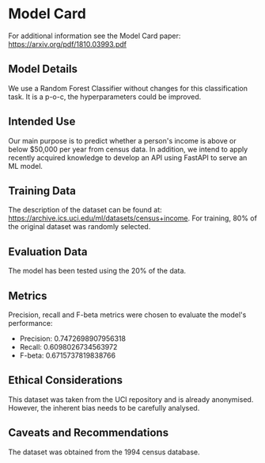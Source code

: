 # Model Card

For additional information see the Model Card paper: https://arxiv.org/pdf/1810.03993.pdf

## Model Details

We use a Random Forest Classifier without changes for this classification task. It is a p-o-c, the hyperparameters could be improved. 

## Intended Use

Our main purpose is to predict whether a person's income is above or below $50,000 per year from census data. In addition, we intend to apply recently acquired knowledge to develop an API using FastAPI to serve an ML model.

## Training Data
The description of the dataset can be found at: https://archive.ics.uci.edu/ml/datasets/census+income. For training, 80% of the original dataset was randomly selected.

## Evaluation Data
The model has been tested using the 20% of the data. 

## Metrics
Precision, recall and F-beta metrics were chosen to evaluate the model's performance:

- Precision: 0.7472698907956318
- Recall: 0.6098026734563972
- F-beta: 0.6715737819838766

## Ethical Considerations
This dataset was taken from the UCI repository and is already anonymised. However, the inherent bias needs to be carefully analysed.


## Caveats and Recommendations
The dataset was obtained from the 1994 census database.


